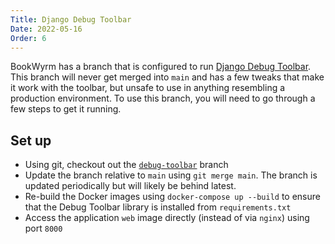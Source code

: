 ```yaml
---
Title: Django Debug Toolbar
Date: 2022-05-16
Order: 6
---
```


BookWyrm has a branch that is configured to run [Django Debug Toolbar](https://django-debug-toolbar.readthedocs.io/en/latest/). This branch will never get merged into `main` and has a few tweaks that make it work with the toolbar, but unsafe to use in anything resembling a production environment. To use this branch, you will need to go through a few steps to get it running.

## Set up

- Using git, checkout out the [`debug-toolbar`](https://github.com/bookwyrm-social/bookwyrm/tree/debug-toolbar) branch
- Update the branch relative to `main` using `git merge main`. The branch is updated periodically but will likely be behind latest.
- Re-build the Docker images using `docker-compose up --build` to ensure that the Debug Toolbar library is installed from `requirements.txt`
- Access the application `web` image directly (instead of via `nginx`) using port `8000`
